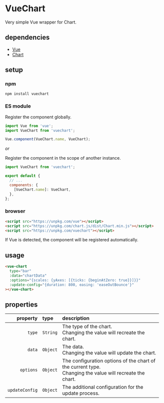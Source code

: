 # VueChart

Very simple Vue wrapper for Chart.

## dependencies

- [Vue](https://github.com/vuejs/vue)
- [Chart](https://github.com/chartjs/Chart.js)

## setup

### npm

```shell
npm install vuechart
```

### ES module

Register the component globally.

```javascript
import Vue from 'vue';
import VueChart from 'vuechart';

Vue.component(VueChart.name, VueChart);
```

*or*

Register the component in the scope of another instance.

```javascript
import VueChart from 'vuechart';

export default {
  // ...
  components: {
    [VueChart.name]: VueChart,
  },
};
```

### browser

```html
<script src="https://unpkg.com/vue"></script>
<script src="https://unpkg.com/chart.js/dist/Chart.min.js"></script>
<script src="https://unpkg.com/vuechart"></script>
```

If Vue is detected, the component will be registered automatically.

## usage

```html
<vue-chart
  type="bar"
  :data="chartData"
  :options="{scales: {yAxes: [{ticks: {beginAtZero: true}}]}}"
  :update-config="{duration: 800, easing: 'easeOutBounce'}"
></vue-chart>
```

## properties

| property | type | description |
| ---: | :--- | :--- |
| `type` | `String` | The type of the chart.<br/>Changing the value will recreate the chart. |
| `data` | `Object` | The data.<br/>Changing the value will update the chart. |
| `options` | `Object` | The configuration options of the chart of the current type.<br/>Changing the value will recreate the chart. |
| `updateConfig` | `Object` | The additional configuration for the update process. |
